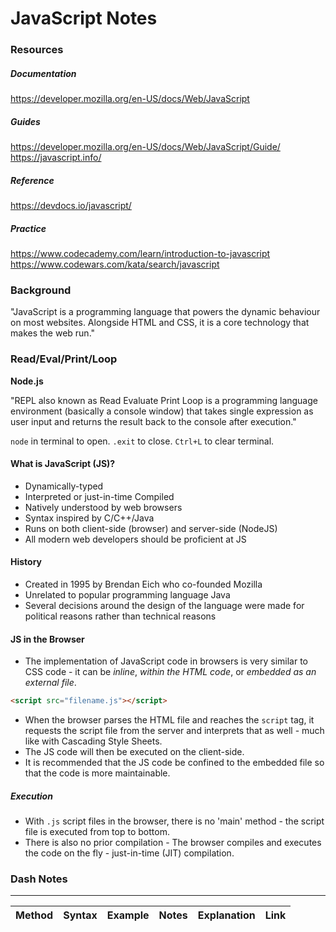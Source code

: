 # JavaScript Notes

### Resources

##### Documentation
https://developer.mozilla.org/en-US/docs/Web/JavaScript

##### Guides
https://developer.mozilla.org/en-US/docs/Web/JavaScript/Guide/
https://javascript.info/

##### Reference
https://devdocs.io/javascript/

##### Practice
https://www.codecademy.com/learn/introduction-to-javascript
https://www.codewars.com/kata/search/javascript

### Background

"JavaScript is a programming language that powers the dynamic behaviour on most websites. Alongside HTML and CSS, it is a core technology that makes the web run."

### Read/Eval/Print/Loop

**Node.js**

"REPL also known as Read Evaluate Print Loop is a programming language environment (basically a console window) that takes single expression as user input and returns the result back to the console after execution."

`node` in terminal to open.
`.exit` to close.
`Ctrl+L` to clear terminal.

#### What is JavaScript (JS)?

- Dynamically-typed
- Interpreted or just-in-time Compiled
- Natively understood by web browsers
- Syntax inspired by C/C++/Java
- Runs on both client-side (browser) and server-side (NodeJS)
- All modern web developers should be proficient at JS

#### History

- Created in 1995 by Brendan Eich who co-founded Mozilla
- Unrelated to popular programming language Java
- Several decisions around the design of the language were made for political reasons rather than technical reasons

#### JS in the Browser

- The implementation of JavaScript code in browsers is very similar to CSS code - it can be *inline*, *within the HTML code*, or *embedded as an external file*.

```HTML
<script src="filename.js"></script>
```

- When the browser parses the HTML file and reaches the `script` tag, it requests the script file from the server and interprets that as well - much like with Cascading Style Sheets.
- The JS code will then be executed on the client-side.
- It is recommended that the JS code be confined to the embedded file so that the code is more maintainable.

##### Execution

- With `.js` script files in the browser, there is no 'main' method - the script file is executed from top to bottom.
- There is also no prior compilation - The browser compiles and executes the code on the fly - just-in-time (JIT) compilation.

### Dash Notes
****
|Method|Syntax|Example|Notes|Explanation|Link|
|:-:|:-:|:-:|:-:|:-:|:-:|
